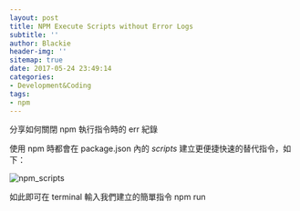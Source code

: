 ```yaml
---
layout: post
title: NPM Execute Scripts without Error Logs
subtitle: ''
author: Blackie
header-img: ''
sitemap: true
date: 2017-05-24 23:49:14
categories:
- Development&Coding
tags:
- npm
---
```


分享如何關閉 npm 執行指令時的 err 紀錄

<!-- More -->

使用 npm 時都會在 package.json 內的 *scripts* 建立更便捷快速的替代指令，如下：

![npm_scripts](npm_scripts.png)

如此即可在 terminal 輸入我們建立的簡單指令 npm run <script name> 的方式來運行，如下：

![npm_run_script](npm_run_script.png)

但往往在執行指令時，會有出錯的情形．此時就會拋出很多看不懂也沒有幫助的預設錯誤協助方式：

![npm_run_error](npm_run_error.png)

這裡可藉由在預執行的指令後方加入 -s 的方式運行 *silent mode* ，來幫我們過濾掉這些不必要的資訊．運行結果如下：

![npm_run_error_silent](npm_run_error_silent.png)

如果確定所有指令都要運行 *silent mode* ，你也可以修改 ~/.npmrc，加入以下設定：

    [run]
    silent=true

而另外一種方法是建立 linux/windows 指令別名(alias)，以 linux 為例：

    alias npm='npm -s '

這樣所有運行 npm run <script name> 的指令都會跑在*silent mode*

## References ##

- [how to run a script without logging that that stupid npm error if it doesn't exit with code 0](https://github.com/npm/npm/issues/6124)
- [default npm run to silent](https://github.com/npm/npm/issues/5452)
- [鳥哥的 Linux 私房菜 ：10.3.1 命令別名設定： alias, unalias](http://linux.vbird.org/linux_basic/0320bash.php#alias)
